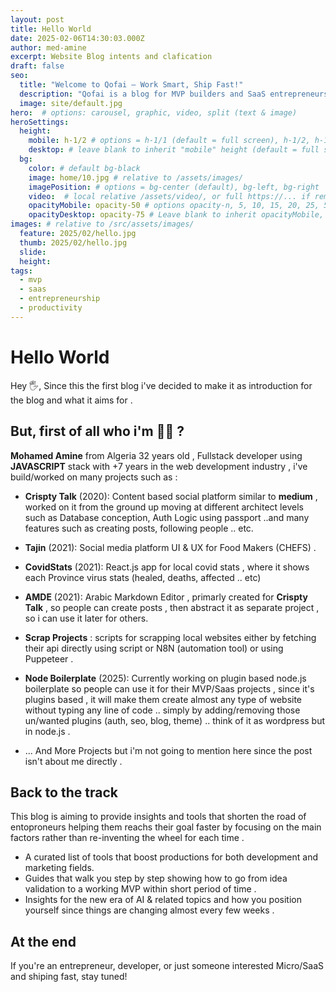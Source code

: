 ```yaml
---
layout: post
title: Hello World
date: 2025-02-06T14:30:03.000Z
author: med-amine
excerpt: Website Blog intents and clafication
draft: false
seo:
  title: "Welcome to Qofai – Work Smart, Ship Fast!"
  description: "Qofai is a blog for MVP builders and SaaS entrepreneurs, offering insights, tools, and strategies to launch products faster. Learn how to validate ideas, streamline development, and grow your startup."
  image: site/default.jpg
hero:  # options: carousel, graphic, video, split (text & image)
heroSettings:
  height:
    mobile: h-1/2 # options = h-1/1 (default = full screen), h-1/2, h-1/3, h-3/4, h-9/10, h-48 (12rem, 192px), h-56 (14rem, 224px), h-64 (16rem, 256px)
    desktop: # leave blank to inherit "mobile" height (default = full screen)
  bg:
    color: # default bg-black
    image: home/10.jpg # relative to /assets/images/
    imagePosition: # options = bg-center (default), bg-left, bg-right
    video:  # local relative /assets/video/, or full https://... if remote?
    opacityMobile: opacity-50 # options opacity-n, 5, 10, 15, 20, 25, 50, 75, 100 (default)
    opacityDesktop: opacity-75 # Leave blank to inherit opacityMobile, use same options as opacityMobile
images: # relative to /src/assets/images/
  feature: 2025/02/hello.jpg
  thumb: 2025/02/hello.jpg
  slide:
  height:
tags:
  - mvp
  - saas
  - entrepreneurship
  - productivity
---
```


# Hello World

Hey 🖐️, Since this the first blog i've decided to make it as introduction for the blog and what it aims for . 

## But, first of all who i'm 👨‍💻 ? 

**Mohamed Amine** from Algeria 32 years old , Fullstack developer using **JAVASCRIPT** stack with +7 years in the web development industry , i've build/worked on many projects such as :

- **Crispty Talk** (2020):  Content based social platform similar to **medium** , worked on it from the ground up moving at different architect levels such as Database conception, Auth Logic using passport ..and many features such as creating posts, following people .. etc.

- **Tajin** (2021): Social media platform UI & UX for Food Makers (CHEFS) .

-  **CovidStats** (2021): React.js app for local covid stats , where it shows each Province virus stats (healed, deaths, affected .. etc)

-  **AMDE** (2021): Arabic Markdown Editor , primarly created for **Crispty Talk** , so people can create posts , then abstract it as separate project , so i can use it later for others.

- **Scrap Projects** : scripts for scrapping local websites either by fetching their api directly using script or N8N (automation tool) or using Puppeteer .

- **Node Boilerplate** (2025): Currently working on plugin based node.js boilerplate so people can use it for their MVP/Saas projects , since it's plugins based , it will make them create almost any type of website without typing any line of code .. simply by adding/removing those un/wanted plugins (auth, seo, blog, theme) .. think of it as wordpress but in node.js .

- ... And More Projects but i'm not going to mention here since the post isn't about me directly .


## Back to the track 

This blog is aiming to provide insights and tools that shorten the road of entoproneurs helping them reachs their goal faster by focusing on the main factors rather than re-inventing the wheel for each time .

-  A curated list of tools that boost productions for both development and marketing fields.
- Guides that walk you step by step showing how to go from idea validation to a working MVP within short period of time .
- Insights for the new era of AI & related topics and how you position yourself since things are changing almost every few weeks .


## At the end
If you're an entrepreneur, developer, or just someone interested Micro/SaaS and shiping fast, stay tuned!













